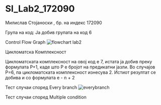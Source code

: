 # SI_Lab2_172090
Милислав Стојаноски , бр. на индекс 172090  

Група на код:
Ја добив групата на код 6

Control Flow Graph
![flowchart lab2](https://user-images.githubusercontent.com/63516697/84577613-39014f00-adbe-11ea-880f-0b1a7dd1aefc.png)

Цикломатска Комплексност

Цикломатската комплексност на овој код е 7, истата ја добив преку формулата P+1, каде што P е бројот на предикатни јазли. Во случајoв P=6, па цикломатската комплексност изнесува 2. Истиот резултат се добива и со формулата е - n + 2


Тест случаи според Every branch 
![everybranch](https://user-images.githubusercontent.com/63516697/84577972-2e948480-adc1-11ea-8f4c-1ce6064addb5.png)


Тест случаи според Multiple condition


